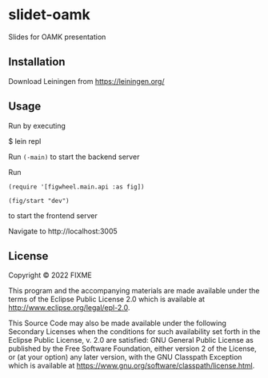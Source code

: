# slidet-oamk

Slides for OAMK presentation

## Installation

Download Leiningen from https://leiningen.org/

## Usage

Run by executing 

$ lein repl 

Run `(-main)` to start the backend server

Run 

`(require '[figwheel.main.api :as fig])`

`(fig/start "dev")`

to start the frontend server

Navigate to http://localhost:3005

## License

Copyright © 2022 FIXME

This program and the accompanying materials are made available under the
terms of the Eclipse Public License 2.0 which is available at
http://www.eclipse.org/legal/epl-2.0.

This Source Code may also be made available under the following Secondary
Licenses when the conditions for such availability set forth in the Eclipse
Public License, v. 2.0 are satisfied: GNU General Public License as published by
the Free Software Foundation, either version 2 of the License, or (at your
option) any later version, with the GNU Classpath Exception which is available
at https://www.gnu.org/software/classpath/license.html.
